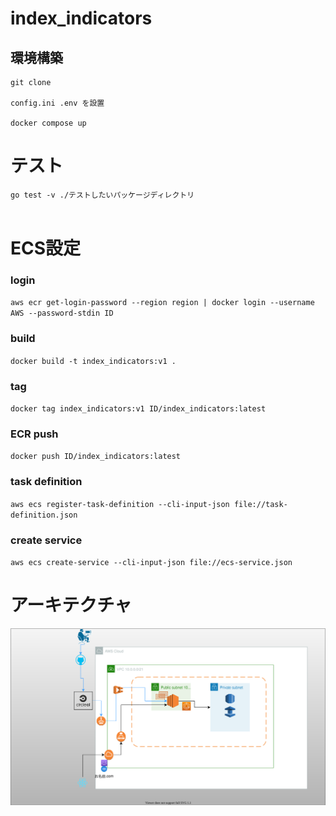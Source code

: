 # index_indicators

## 環境構築
```
git clone

config.ini .env を設置

docker compose up
```

# テスト
`go test -v ./テストしたいパッケージディレクトリ`
<br>
<br>
# ECS設定
### login 
`aws ecr get-login-password --region region | docker login --username AWS --password-stdin ID`
### build
`docker build -t index_indicators:v1 .`

### tag
`docker tag index_indicators:v1 ID/index_indicators:latest`

### ECR push
`docker push ID/index_indicators:latest`

### task definition
`aws ecs register-task-definition --cli-input-json file://task-definition.json`

### create service
`aws ecs create-service --cli-input-json file://ecs-service.json`

# アーキテクチャ
<img src="./assets/server.svg">
